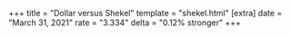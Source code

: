 +++
title = "Dollar versus Shekel"
template = "shekel.html"
[extra]
date = "March 31, 2021"
rate = "3.334"
delta = "0.12% stronger"
+++
